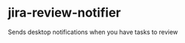 jira-review-notifier
====================

Sends desktop notifications when you have tasks to review
